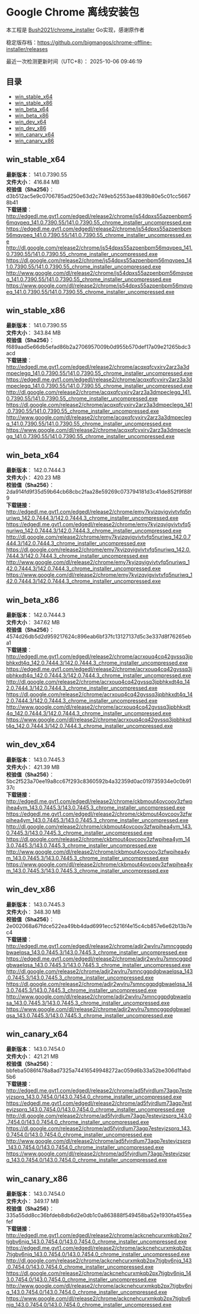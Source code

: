 # Google Chrome 离线安装包
本工程是 [Bush2021/chrome_installer](https://github.com/Bush2021/chrome_installer) Go实现，感谢原作者

稳定版存档：<https://github.com/bigmangos/chrome-offline-installer/releases>

最近一次检测更新时间（UTC+8）：
2025-10-06 09:46:19

## 目录
* [win_stable_x64](https://github.com/bigmangos/chrome-offline-installer?tab=readme-ov-file#win_stable_x64)
* [win_stable_x86](https://github.com/bigmangos/chrome-offline-installer?tab=readme-ov-file#win_stable_x86)
* [win_beta_x64](https://github.com/bigmangos/chrome-offline-installer?tab=readme-ov-file#win_beta_x64)
* [win_beta_x86](https://github.com/bigmangos/chrome-offline-installer?tab=readme-ov-file#win_beta_x86)
* [win_dev_x64](https://github.com/bigmangos/chrome-offline-installer?tab=readme-ov-file#win_dev_x64)
* [win_dev_x86](https://github.com/bigmangos/chrome-offline-installer?tab=readme-ov-file#win_dev_x86)
* [win_canary_x64](https://github.com/bigmangos/chrome-offline-installer?tab=readme-ov-file#win_canary_x64)
* [win_canary_x86](https://github.com/bigmangos/chrome-offline-installer?tab=readme-ov-file#win_canary_x86)

## win_stable_x64
**最新版本**： 141.0.7390.55  
**文件大小**： 416.84 MB  
**校验值（Sha256）**： d3b512ac5e9c0706785ad250e63d2c749eb52553ae4839b80e5c01cc56678b41  
**下载链接**：
http://edgedl.me.gvt1.com/edgedl/release2/chrome/js54dpxs55azpenbpm56mqvpeq_141.0.7390.55/141.0.7390.55_chrome_installer_uncompressed.exe
https://edgedl.me.gvt1.com/edgedl/release2/chrome/js54dpxs55azpenbpm56mqvpeq_141.0.7390.55/141.0.7390.55_chrome_installer_uncompressed.exe
http://dl.google.com/release2/chrome/js54dpxs55azpenbpm56mqvpeq_141.0.7390.55/141.0.7390.55_chrome_installer_uncompressed.exe
https://dl.google.com/release2/chrome/js54dpxs55azpenbpm56mqvpeq_141.0.7390.55/141.0.7390.55_chrome_installer_uncompressed.exe
http://www.google.com/dl/release2/chrome/js54dpxs55azpenbpm56mqvpeq_141.0.7390.55/141.0.7390.55_chrome_installer_uncompressed.exe
https://www.google.com/dl/release2/chrome/js54dpxs55azpenbpm56mqvpeq_141.0.7390.55/141.0.7390.55_chrome_installer_uncompressed.exe
## win_stable_x86
**最新版本**： 141.0.7390.55  
**文件大小**： 343.84 MB  
**校验值（Sha256）**： f689aad5e66db5efad86b2a2706957009b0d955b570def17a09e21265bdc3acd  
**下载链接**：
http://edgedl.me.gvt1.com/edgedl/release2/chrome/acqxqfcyxirv2arz3a3dmpeclegq_141.0.7390.55/141.0.7390.55_chrome_installer_uncompressed.exe
https://edgedl.me.gvt1.com/edgedl/release2/chrome/acqxqfcyxirv2arz3a3dmpeclegq_141.0.7390.55/141.0.7390.55_chrome_installer_uncompressed.exe
http://dl.google.com/release2/chrome/acqxqfcyxirv2arz3a3dmpeclegq_141.0.7390.55/141.0.7390.55_chrome_installer_uncompressed.exe
https://dl.google.com/release2/chrome/acqxqfcyxirv2arz3a3dmpeclegq_141.0.7390.55/141.0.7390.55_chrome_installer_uncompressed.exe
http://www.google.com/dl/release2/chrome/acqxqfcyxirv2arz3a3dmpeclegq_141.0.7390.55/141.0.7390.55_chrome_installer_uncompressed.exe
https://www.google.com/dl/release2/chrome/acqxqfcyxirv2arz3a3dmpeclegq_141.0.7390.55/141.0.7390.55_chrome_installer_uncompressed.exe
## win_beta_x64
**最新版本**： 142.0.7444.3  
**文件大小**： 420.23 MB  
**校验值（Sha256）**： 2da914fd9f35d59b64cb68cbc2faa28e59269c073794181d3c41de852f9f88f9  
**下载链接**：
http://edgedl.me.gvt1.com/edgedl/release2/chrome/emy7kyizqyigvivtvfq5nuriwq_142.0.7444.3/142.0.7444.3_chrome_installer_uncompressed.exe
https://edgedl.me.gvt1.com/edgedl/release2/chrome/emy7kyizqyigvivtvfq5nuriwq_142.0.7444.3/142.0.7444.3_chrome_installer_uncompressed.exe
http://dl.google.com/release2/chrome/emy7kyizqyigvivtvfq5nuriwq_142.0.7444.3/142.0.7444.3_chrome_installer_uncompressed.exe
https://dl.google.com/release2/chrome/emy7kyizqyigvivtvfq5nuriwq_142.0.7444.3/142.0.7444.3_chrome_installer_uncompressed.exe
http://www.google.com/dl/release2/chrome/emy7kyizqyigvivtvfq5nuriwq_142.0.7444.3/142.0.7444.3_chrome_installer_uncompressed.exe
https://www.google.com/dl/release2/chrome/emy7kyizqyigvivtvfq5nuriwq_142.0.7444.3/142.0.7444.3_chrome_installer_uncompressed.exe
## win_beta_x86
**最新版本**： 142.0.7444.3  
**文件大小**： 347.62 MB  
**校验值（Sha256）**： 4574d26db5d2d959217624c896eab6bf37fc13127137d5c3e337d8f76265eba1  
**下载链接**：
http://edgedl.me.gvt1.com/edgedl/release2/chrome/acrxouq4cq42gvssq3jpbhkxdt4q_142.0.7444.3/142.0.7444.3_chrome_installer_uncompressed.exe
https://edgedl.me.gvt1.com/edgedl/release2/chrome/acrxouq4cq42gvssq3jpbhkxdt4q_142.0.7444.3/142.0.7444.3_chrome_installer_uncompressed.exe
http://dl.google.com/release2/chrome/acrxouq4cq42gvssq3jpbhkxdt4q_142.0.7444.3/142.0.7444.3_chrome_installer_uncompressed.exe
https://dl.google.com/release2/chrome/acrxouq4cq42gvssq3jpbhkxdt4q_142.0.7444.3/142.0.7444.3_chrome_installer_uncompressed.exe
http://www.google.com/dl/release2/chrome/acrxouq4cq42gvssq3jpbhkxdt4q_142.0.7444.3/142.0.7444.3_chrome_installer_uncompressed.exe
https://www.google.com/dl/release2/chrome/acrxouq4cq42gvssq3jpbhkxdt4q_142.0.7444.3/142.0.7444.3_chrome_installer_uncompressed.exe
## win_dev_x64
**最新版本**： 143.0.7445.3  
**文件大小**： 421.39 MB  
**校验值（Sha256）**： 5bc2f523a70ee19a8cc67f293c8360592b4a32359d0ac019735934e0c0b9137c  
**下载链接**：
http://edgedl.me.gvt1.com/edgedl/release2/chrome/ckbmout4ovcoov3zfwpihea4ym_143.0.7445.3/143.0.7445.3_chrome_installer_uncompressed.exe
https://edgedl.me.gvt1.com/edgedl/release2/chrome/ckbmout4ovcoov3zfwpihea4ym_143.0.7445.3/143.0.7445.3_chrome_installer_uncompressed.exe
http://dl.google.com/release2/chrome/ckbmout4ovcoov3zfwpihea4ym_143.0.7445.3/143.0.7445.3_chrome_installer_uncompressed.exe
https://dl.google.com/release2/chrome/ckbmout4ovcoov3zfwpihea4ym_143.0.7445.3/143.0.7445.3_chrome_installer_uncompressed.exe
http://www.google.com/dl/release2/chrome/ckbmout4ovcoov3zfwpihea4ym_143.0.7445.3/143.0.7445.3_chrome_installer_uncompressed.exe
https://www.google.com/dl/release2/chrome/ckbmout4ovcoov3zfwpihea4ym_143.0.7445.3/143.0.7445.3_chrome_installer_uncompressed.exe
## win_dev_x86
**最新版本**： 143.0.7445.3  
**文件大小**： 348.30 MB  
**校验值（Sha256）**： 2e002068a67fdce522ea49bb4dad6991ecc5216f4e15c4cb857e6e62b13b7ec4  
**下载链接**：
http://edgedl.me.gvt1.com/edgedl/release2/chrome/adjr2wvlru7smncggpdgbwaelqsa_143.0.7445.3/143.0.7445.3_chrome_installer_uncompressed.exe
https://edgedl.me.gvt1.com/edgedl/release2/chrome/adjr2wvlru7smncggpdgbwaelqsa_143.0.7445.3/143.0.7445.3_chrome_installer_uncompressed.exe
http://dl.google.com/release2/chrome/adjr2wvlru7smncggpdgbwaelqsa_143.0.7445.3/143.0.7445.3_chrome_installer_uncompressed.exe
https://dl.google.com/release2/chrome/adjr2wvlru7smncggpdgbwaelqsa_143.0.7445.3/143.0.7445.3_chrome_installer_uncompressed.exe
http://www.google.com/dl/release2/chrome/adjr2wvlru7smncggpdgbwaelqsa_143.0.7445.3/143.0.7445.3_chrome_installer_uncompressed.exe
https://www.google.com/dl/release2/chrome/adjr2wvlru7smncggpdgbwaelqsa_143.0.7445.3/143.0.7445.3_chrome_installer_uncompressed.exe
## win_canary_x64
**最新版本**： 143.0.7454.0  
**文件大小**： 421.21 MB  
**校验值（Sha256）**： bbfeba5086f478a8ad7325a74416549948272ac059d6b33a52be306d1fabd5b6  
**下载链接**：
http://edgedl.me.gvt1.com/edgedl/release2/chrome/ad5fvjrdlum73agp7estevjzsprq_143.0.7454.0/143.0.7454.0_chrome_installer_uncompressed.exe
https://edgedl.me.gvt1.com/edgedl/release2/chrome/ad5fvjrdlum73agp7estevjzsprq_143.0.7454.0/143.0.7454.0_chrome_installer_uncompressed.exe
http://dl.google.com/release2/chrome/ad5fvjrdlum73agp7estevjzsprq_143.0.7454.0/143.0.7454.0_chrome_installer_uncompressed.exe
https://dl.google.com/release2/chrome/ad5fvjrdlum73agp7estevjzsprq_143.0.7454.0/143.0.7454.0_chrome_installer_uncompressed.exe
http://www.google.com/dl/release2/chrome/ad5fvjrdlum73agp7estevjzsprq_143.0.7454.0/143.0.7454.0_chrome_installer_uncompressed.exe
https://www.google.com/dl/release2/chrome/ad5fvjrdlum73agp7estevjzsprq_143.0.7454.0/143.0.7454.0_chrome_installer_uncompressed.exe
## win_canary_x86
**最新版本**： 143.0.7454.0  
**文件大小**： 349.17 MB  
**校验值（Sha256）**： 335a55dd8cc36bfdeb8db6d2e0db1c0a863888f549458ba52e1930fa455eafef  
**下载链接**：
http://edgedl.me.gvt1.com/edgedl/release2/chrome/ackcnehcurxmkqb2px7tjgbv6njq_143.0.7454.0/143.0.7454.0_chrome_installer_uncompressed.exe
https://edgedl.me.gvt1.com/edgedl/release2/chrome/ackcnehcurxmkqb2px7tjgbv6njq_143.0.7454.0/143.0.7454.0_chrome_installer_uncompressed.exe
http://dl.google.com/release2/chrome/ackcnehcurxmkqb2px7tjgbv6njq_143.0.7454.0/143.0.7454.0_chrome_installer_uncompressed.exe
https://dl.google.com/release2/chrome/ackcnehcurxmkqb2px7tjgbv6njq_143.0.7454.0/143.0.7454.0_chrome_installer_uncompressed.exe
http://www.google.com/dl/release2/chrome/ackcnehcurxmkqb2px7tjgbv6njq_143.0.7454.0/143.0.7454.0_chrome_installer_uncompressed.exe
https://www.google.com/dl/release2/chrome/ackcnehcurxmkqb2px7tjgbv6njq_143.0.7454.0/143.0.7454.0_chrome_installer_uncompressed.exe
